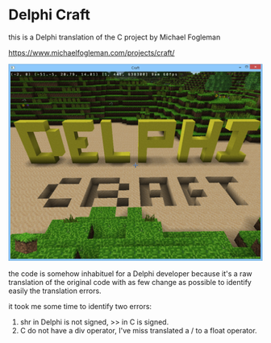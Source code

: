 # Delphi Craft

this is a Delphi translation of the C project by Michael Fogleman
 
 https://www.michaelfogleman.com/projects/craft/
 
 ![screenshot](DelphiCraft.png)
 
the code is somehow inhabituel for a Delphi developer because it's a raw translation of the original code with as few change as possible to identify easily the translation errors.

it took me some time to identify two errors:
 1. shr in Delphi is not signed, >> in C is signed.
 3. C do not have a div operator, I've miss translated a / to a float operator.